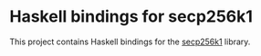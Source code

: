 # Haskell bindings for secp256k1

This project contains Haskell bindings for the
[secp256k1](https://github.com/bitcoin-core/secp256k1) library.

